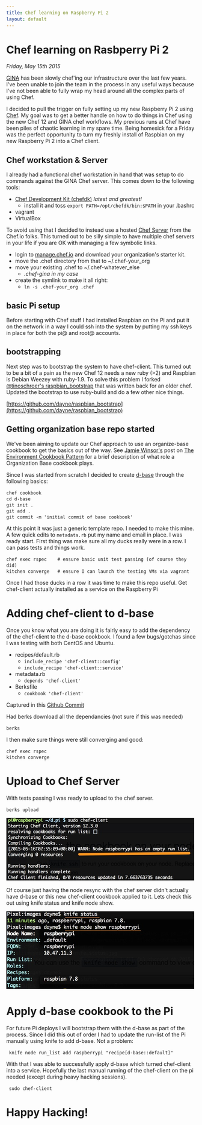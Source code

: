 ```yaml
---
title: Chef learning on Raspberry Pi 2
layout: default
---
```


# Chef learning on Rasbperry Pi 2

_Friday, May 15th 2015_

[GINA](http://gina.alaska.edu) has been slowly chef'ing our infrastructure over the last few years.  I've been unable to join the team in the process in any useful ways because I've not been able to fully wrap my head around all the complex parts of using Chef.  

I decided to pull the trigger on fully setting up my new Raspberry Pi 2 using [Chef](http://chef.io).  My goal was to get a better handle on how to do things in Chef using the new Chef 12 and GINA chef workflows.  My previous runs at Chef have been piles of chaotic learning in my spare time.  Being homesick for a Friday was the perfect opportunity to turn my freshly install of Raspbian on my new Raspberry Pi 2 into a Chef client.

## Chef workstation & Server

I already had a functional chef workstation in hand that was setup to do commands against the GINA Chef server.  This comes down to the following tools:

* [Chef Development Kit (chefdk)](https://downloads.chef.io/chef-dk/) _latest and greatest!_
  * install it and toss ``export PATH=/opt/chefdk/bin:$PATH`` in your .bashrc
* vagrant
* VirtualBox

To avoid using that I decided to instead use a hosted [Chef Server](https://manage.chef.io) from the Chef.io folks.  This turned out to be silly simple to have multiple chef servers in your life if you are OK with managing a few symbolic links.

* login to [manage.chef.io](https://manage.chef.io) and download your organization's starter kit.
* move the .chef directory from that to ~/.chef-your_org
* move your existing .chef to ~/.chef-whatever_else
  * _.chef-gina in my case_
* create the symlink to make it all right:
  * ``ln -s .chef-your_org .chef``

## basic Pi setup

Before starting with Chef stuff I had installed Raspbian on the Pi and put it on the network in a way I could ssh into the system by putting my ssh keys in place for both the pi@ and root@ accounts.

## bootstrapping

Next step was to bootstrap the system to have chef-client.  This turned out to be a bit of a pain as the new Chef 12 needs a new ruby (>2) and Raspbian is Debian Weezey with ruby-1.9.  To solve this problem I forked [@tinoschroer's raspbian_bootstrap](https://github.com/tinoschroeter/raspbian_bootstrap) that was written back for an older chef.  Updated the bootstrap to use ruby-build and do a few other nice things.

  [https://github.com/dayne/raspbian_bootstrap](https://github.com/dayne/raspbian_bootstrap)

## Getting organization base repo started

We've been aiming to update our Chef approach to use an organize-base cookbook to get the basics out of the way.  See [Jamie Winsor's](http://blog.vialstudios.com/) post on [The Environment Cookbook Pattern](http://blog.vialstudios.com/the-environment-cookbook-pattern/) for a brief description of what role a Organization Base cookbook plays.

Since I was started from scratch I decided to create [d-base](https://github.com/dayne/d-base) through the following basics:

```shell
chef cookbook
cd d-base
git init .
git add .
git commit -m 'initial commit of base cookbook'
```

At this point it was just a generic template repo.  I needed to make this mine.  A few quick edits to ``metadata.rb`` put my name and email in place.  I was ready start.  First thing was make sure all my ducks really were in a row.  I can pass tests and things work.

```shell
chef exec rspec    # ensure basic unit test passing (of course they did)
kitchen converge   # ensure I can launch the testing VMs via vagrant
```

Once I had those ducks in a row it was time to make this repo useful.  Get chef-client actually installed as a service on the Raspberry Pi

# Adding chef-client to d-base

Once you know what you are doing it is fairly easy to add the dependency of the chef-client to the d-base cookbook.  I found a few bugs/gotchas since I was testing with both CentOS and Ubuntu.  

* recipes/default.rb
  * ``include_recipe 'chef-client::config'``
  * ``include_recipe 'chef-client::service'``
* metadata.rb
  * ``depends 'chef-client'``
* Berksfile
  * ``cookbook 'chef-client'``

Captured in this [Github Commit](https://github.com/dayne/d-base/commit/1c319bd0790e64053bf2318b617efa4610eec343)

Had berks download all the dependancies (not sure if this was needed)

    berks

I then make sure things were still converging and good:

    chef exec rspec
    kitchen converge

# Upload to Chef Server

With tests passing I was ready to upload to the chef server.

    berks upload


![chef-client on the pi](/images/pi_chef_client-empty_run_list.jpg)

Of course just having the node resync with the chef server didn't actually have d-base or this new chef-client cookbook applied to it.  Lets check this out using knife status and knife node show.

![knife status - knife node show](/images/pi_chef_client-knife_status-node_show.jpg)

# Apply d-base cookbook to the Pi

For future Pi deploys I will bootstrap them with the d-base as part of the process.  Since I did this out of order I had to update the run-list of the Pi manually using knife to add d-base.  Not a problem:

     knife node run_list add raspberrypi "recipe[d-base::default]"

With that I was able to successfully apply d-base which turned chef-client into a service.  Hopefully the last manual running of the chef-client on the pi needed (except during heavy hacking sessions).

     sudo chef-client

# Happy Hacking!
